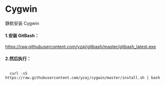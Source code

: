 # Cygwin

静默安装 Cygwin

#### 1.安装 GitBash：

https://raw.githubusercontent.com/yzaj/gitbash/master/gitbash_latest.exe

#### 2.然后执行：

```shell
  
  curl -sS https://raw.githubusercontent.com/yzaj/cygwin/master/install.sh | bash
  
```
